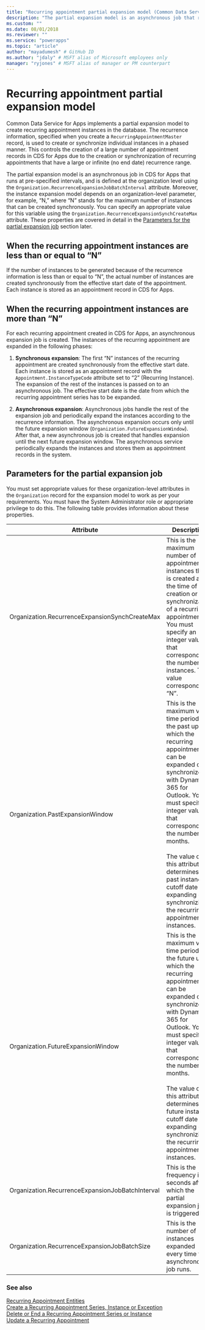 ```yaml
---
title: "Recurring appointment partial expansion model (Common Data Service for Apps) | Microsoft Docs" # Intent and product brand in a unique string of 43-59 chars including spaces
description: "The partial expansion model is an asynchronous job that runs at pre-specified intervals, defined at the organization level, and used to create recurring appointment instances." # 115-145 characters including spaces. This abstract displays in the search result.
ms.custom: ""
ms.date: 08/01/2018
ms.reviewer: ""
ms.service: "powerapps"
ms.topic: "article"
author: "mayadumesh" # GitHub ID
ms.author: "jdaly" # MSFT alias of Microsoft employees only
manager: "ryjones" # MSFT alias of manager or PM counterpart
---
```

# Recurring appointment partial expansion model

Common Data Service for Apps implements a partial expansion model to create recurring appointment instances in the database. The recurrence information, specified when you create a `RecurringAppointmentMaster` record, is used to create or synchronize individual instances in a phased manner. This controls the creation of a large number of appointment records in CDS for Apps due to the creation or synchronization of recurring appointments that have a large or infinite (no end date) recurrence range.  

 The partial expansion model is an asynchronous job in CDS for Apps that runs at pre-specified intervals, and is defined at the organization level using the `Organization.RecurrenceExpansionJobBatchInterval` attribute. Moreover, the instance expansion model depends on an organization-level parameter, for example, “N,” where “N” stands for the maximum number of instances that can be created synchronously. You can specify an appropriate value for this variable using the `Organization.RecurrenceExpansionSynchCreateMax` attribute. These properties are covered in detail in the [Parameters for the partial expansion job](#Parameter) section later.  

<a name="Scenario1"></a>   
## When the recurring appointment instances are less than or equal to “N”  
 If the number of instances to be generated because of the recurrence information is less than or equal to “N”, the actual number of instances are created synchronously from the effective start date of the appointment. Each instance is stored as an appointment record in CDS for Apps.  

<a name="Scenario2"></a>   

## When the recurring appointment instances are more than “N”  
 For each recurring appointment created in CDS for Apps, an asynchronous expansion job is created. The instances of the recurring appointment are expanded in the following phases:  

1. **Synchronous expansion**: The first “N” instances of the recurring appointment are created synchronously from the effective start date. Each instance is stored as an appointment record with the `Appointment.InstanceTypeCode` attribute set to “2” (Recurring Instance). The expansion of the rest of the instances is passed on to an asynchronous job. The effective start date is the date from which the recurring appointment series has to be expanded.  

2. **Asynchronous expansion**: Asynchronous jobs handle the rest of the expansion job and periodically expand the instances according to the recurrence information. The asynchronous expansion occurs only until the future expansion window (`Organization.FutureExpansionWindow`). After that, a new asynchronous job is created that handles expansion until the next future expansion window. The asynchronous service periodically expands the instances and stores them as appointment records in the system.  

<a name="Parameter"></a>   
## Parameters for the partial expansion job  
 You must set appropriate values for these organization-level attributes in the `Organization` record for the expansion model to work as per your requirements. You must have the System Administrator role or appropriate privilege to do this. The following table provides information about these properties.  


|                    Attribute                     |                                                                                                                                                                                                                    Description                                                                                                                                                                                                                    |
|--------------------------------------------------|---------------------------------------------------------------------------------------------------------------------------------------------------------------------------------------------------------------------------------------------------------------------------------------------------------------------------------------------------------------------------------------------------------------------------------------------------|
|  Organization.RecurrenceExpansionSynchCreateMax  |                                                                                             This is the maximum number of appointment instances that is created at the time of creation or synchronization of a recurring appointment. You must specify an integer value that corresponds to the number of instances. This value corresponds to “N”.                                                                                              |
|         Organization.PastExpansionWindow         |    This is the maximum valid time period in the past up to which the recurring appointments can be expanded or synchronized with Dynamics 365 for Outlook. You must specify an integer value that corresponds to the number of months.<br /><br /> The value of this attribute determines the past instance cutoff date for expanding or synchronizing the recurring appointment instances.    |
|        Organization.FutureExpansionWindow        | This is the maximum valid time period in the future up to which the recurring appointments can be expanded or synchronized with Dynamics 365 for Outlook. You must specify an integer value that corresponds to the number of months.<br /><br /> The value of this attribute determines the future instance cutoff date for expanding or synchronizing the recurring appointment instances. |
| Organization.RecurrenceExpansionJobBatchInterval |                                                                                                                                                                               This is the frequency in seconds after which the partial expansion job is triggered.                                                                                                                                                                                |
|   Organization.RecurrenceExpansionJobBatchSize   |                                                                                                                                                                                  This is the number of instances expanded every time the asynchronous job runs.                                                                                                                                                                                   |

### See also  
 [Recurring Appointment Entities](/dynamics365/customer-engagement/developer/recurring-appointment-entities)   
 [Create a Recurring Appointment Series, Instance or Exception](create-recurring-appointment-series-instance-exception.md)   
 [Delete or End a Recurring Appointment Series or Instance](/dynamics365/customer-engagement/developer/delete-or-end-a-recurring-appointment-series-or-instance)   
 [Update a Recurring Appointment](update-recurring-appointment.md)
